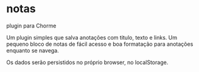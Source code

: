# notas
plugin para Chorme 

Um plugin simples que salva anotações com titulo, texto e links.
Um pequeno bloco de notas de fácil acesso e boa formatação para anotações 
enquanto se navega. 

Os dados serão persistidos no próprio browser, no localStorage. 
